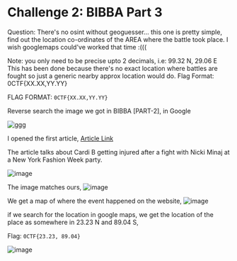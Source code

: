 # Challenge 2: BIBBA Part 3 

Question: There's no osint without geoguesser... this one is pretty simple, find out the location co-ordinates of the AREA where the battle took place. I wish googlemaps could've worked that time :(((

Note: you only need to be precise upto 2 decimals, i.e: 99.32 N, 29.06 E This has been done because there's no exact location where battles are fought so just a generic nearby approx location would do. Flag Format: 0CTF{XX.XX,YY.YY}

FLAG FORMAT: ```0CTF{XX.XX,YY.YY}```

Reverse search the image we got in BIBBA [PART-2], in Google 

![ggg](https://github.com/PSrujanReddy/OnlineCTF-Writeups/assets/118731259/b56fced0-e4dd-4a10-8de1-b23cd908306d)

I opened the first article,
[Article Link](https://www.bssnews.net/news/99954)


The article talks about Cardi B getting injured after a fight with Nicki Minaj at a New York Fashion Week party.

![image](https://github.com/PSrujanReddy/OnlineCTF-Writeups/assets/118731259/e3e730f0-0eeb-4739-8022-70edb8c4f416)

The image matches ours,
![image](https://github.com/PSrujanReddy/OnlineCTF-Writeups/assets/118731259/46a9f61f-c326-446a-a5b2-5a30ef8225ce)

We get a map of where the event happened on the website,
![image](https://github.com/PSrujanReddy/OnlineCTF-Writeups/assets/118731259/9f2c8399-18a1-4218-93d1-05101a4afbb2)


if we search for the location in google maps, we get the location of the place as somewhere in 23.23 N and 89.04 S,

Flag: ```0CTF{23.23, 89.04}```

![image](https://github.com/PSrujanReddy/OnlineCTF-Writeups/assets/118731259/be92cd23-883e-499a-8064-57a9ef5f5575)
